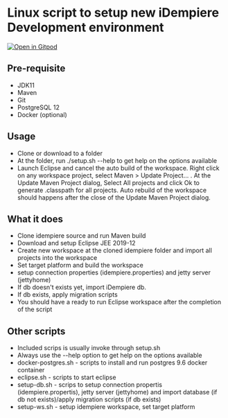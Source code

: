 # Linux script to setup new iDempiere Development environment

[![Open in Gitpod](https://gitpod.io/button/open-in-gitpod.svg)](https://gitpod.io/#https://github.com/bitsnaps/idempiere-dev-setup)

## Pre-requisite
* JDK11
* Maven
* Git
* PostgreSQL 12
* Docker (optional)

## Usage
* Clone or download to a folder
* At the folder, run ./setup.sh --help to get help on the options available
* Launch Eclipse and cancel the auto build of the workspace. Right click on any workspace project, select Maven > Update Project... . At the Update Maven Project dialog, Select All projects and click Ok to generate .classpath for all projects. Auto rebuild of the workspace should happens after the close of the Update Maven Project dialog.

## What it does
* Clone idempiere source and run Maven build
* Download and setup Eclipse JEE 2019-12
* Create new workspace at the cloned idempiere folder and import all projects into the workspace
* Set target platform and build the workspace
* setup connection properties (idempiere.properties) and jetty server (jettyhome)
* If db doesn't exists yet, import iDempiere db.  
* If db exists, apply migration scripts
* You should have a ready to run Eclipse workspace after the completion of the script

## Other scripts
* Included scrips is usually invoke through setup.sh
* Always use the --help option to get help on the options available
* docker-postgres.sh - scripts to install and run postgres 9.6 docker container
* eclipse.sh - scripts to start eclipse
* setup-db.sh - scrips to setup connection propertis (idempiere.propertis), jetty server (jettyhome) and import database (if db not exists)/apply migration scripts (if db exists)
* setup-ws.sh - setup idempiere workspace, set target platform
